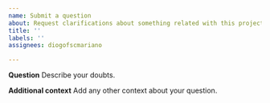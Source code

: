 ```yaml
---
name: Submit a question
about: Request clarifications about something related with this project
title: ''
labels: ''
assignees: diogofscmariano

---
```


**Question**
Describe your doubts.

**Additional context**
Add any other context about your question.
